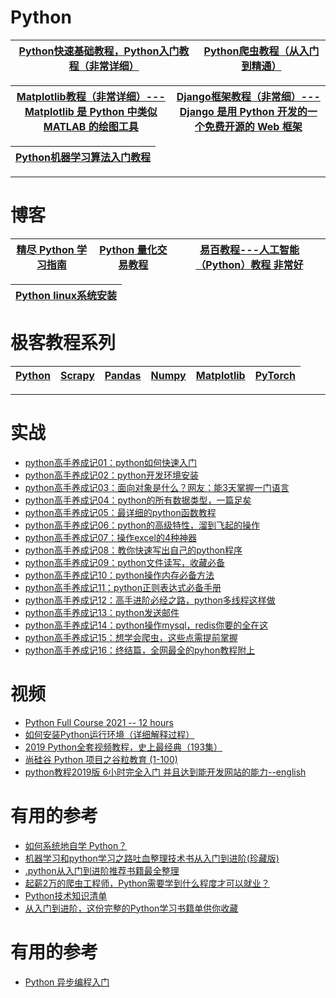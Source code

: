 # Python

[Python快速基础教程，Python入门教程（非常详细）](http://c.biancheng.net/python/)|[Python爬虫教程（从入门到精通）](http://c.biancheng.net/python_spider/)|
---|---|

[Matplotlib教程（非常详细）---Matplotlib 是 Python 中类似 MATLAB 的绘图工具](http://c.biancheng.net/matplotlib/)|[Django框架教程（非常细）---Django 是用 Python 开发的一个免费开源的 Web 框架](http://c.biancheng.net/django/)|
---|---|

[Python机器学习算法入门教程](http://c.biancheng.net/ml_alg/)|
---|

---

# 博客

[精尽 Python 学习指南](http://svip.iocoder.cn/Python/tutorials/)|[Python 量化交易教程](https://www.kancloud.cn/wizardforcel/python-quant-uqer/186107)|[易百教程---人工智能（Python）教程 非常好](https://www.yiibai.com/?app=all)|
---|---|---|

[Python linux系统安装](https://github.com/stevenli91748/Python/blob/master/Python%20linux系统安装/README.md)|
---|

# 极客教程系列  

[Python](https://geek-docs.com/python)|[Scrapy](https://geek-docs.com/scrapy)|[Pandas](https://geek-docs.com/pandas)|[Numpy](https://geek-docs.com/numpy)|[Matplotlib](https://geek-docs.com/matplotlib)|[PyTorch](https://geek-docs.com/pytorch)|
---|---|---|---|---|---|

---




# 实战

* [python高手养成记01：python如何快速入门](https://www.toutiao.com/a6816956514717139470/?log_from=d3a71103440d8_1630174835829)
* [python高手养成记02：python开发环境安装](https://www.toutiao.com/a6816989031109231107/?log_from=a48e88984acf3_1630174888392)
* [python高手养成记03：面向对象是什么？网友：能3天掌握一门语言](https://www.toutiao.com/a6816989671361348099/?log_from=03b15e6abb5a9_1630174920547)
* [python高手养成记04：python的所有数据类型，一篇足矣](https://www.toutiao.com/a6817417431460348427/?log_from=720d64a242051_1630174939783)
* [python高手养成记05：最详细的python函数教程](https://www.toutiao.com/a6818039998705566220/?log_from=db9d265aa8468_1630174978849)
* [python高手养成记06：python的高级特性，溜到飞起的操作](https://www.toutiao.com/a6817418068549960195/?log_from=1e47e545f63f8_1630175673028)
* [python高手养成记07：操作excel的4种神器](https://www.toutiao.com/a6817418595870441987/?log_from=d870e8c66419a_1630175700446)
* [python高手养成记08：教你快速写出自己的python程序](https://www.toutiao.com/a6817419175242236420/?log_from=2caa926b0f9d5_1630175720245)
* [python高手养成记09：python文件读写，收藏必备](https://www.toutiao.com/a6819207320795349511/?log_from=09ad3289b00a3_1630175739506)
* [python高手养成记10：python操作内存必备方法](https://www.toutiao.com/a6819207856332472839/?log_from=0960fc89e0d45_1630175759372)
* [python高手养成记11：python正则表达式必备手册](https://www.toutiao.com/a6819209639196885508/?log_from=6ad982d8a665_1630175778341)
* [python高手养成记12：高手进阶必经之路，python多线程这样做](https://www.toutiao.com/a6819209340835070478/?log_from=875da2562f41f_1630175795653)
* [python高手养成记13：python发送邮件](https://www.toutiao.com/a6820417135521563139/?log_from=0da16bd8751a7_1630175813442)
* [python高手养成记14：python操作mysql，redis你要的全在这](https://www.toutiao.com/a6820394877700801036/?log_from=0e5082c4b5e86_1630175836900)
* [python高手养成记15：想学会爬虫，这些点需提前掌握](https://www.toutiao.com/a6820915874359149064/?log_from=b921c7aad022b_1630175856506)
* [python高手养成记16：终结篇，全网最全的pyhon教程附上](https://www.toutiao.com/a6821528830063149571/?log_from=8ad01e0680b17_1630175886872)





# 视频
* [Python Full Course 2021   -- 12 hours](https://www.youtube.com/watch?v=XKHEtdqhLK8)
* [如何安装Python运行环境（详细解释过程）](https://www.bilibili.com/video/av79762360?from=search&seid=5156025386997566601)
* [2019 Python全套视频教程，史上最经典（193集）](https://www.bilibili.com/video/av61442372/?spm_id_from=333.788.videocard.12)
* [尚硅谷 Python 项目之谷粒教育 (1-100)](https://www.bilibili.com/video/av43861069/?spm_id_from=333.788.videocard.2)
* [python教程2019版 6小时完全入门 并且达到能开发网站的能力--english](https://www.bilibili.com/video/av75855831?from=search&seid=5156025386997566601)
# 有用的参考
* [如何系统地自学 Python？](https://www.zhihu.com/question/29138020/answer/550503434?utm_source=wechat_session&utm_medium=social&utm_oi=991812777480134656)
* [机器学习和python学习之路吐血整理技术书从入门到进阶(珍藏版)](https://pymlovelyq.github.io/2018/10/15/machineLearning/)
* [.python从入门到进阶推荐书籍最全整理](https://pymlovelyq.github.io/2018/10/20/python/)
* [起薪2万的爬虫工程师，Python需要学到什么程度才可以就业？](https://cloud.tencent.com/info/43a335665ee9b0f30b3a6eaef9a485d2.html)
* [Python技术知识清单](https://blog.csdn.net/BF02jgtRS00XKtCx/article/details/86764691)
* [从入门到进阶，这份完整的Python学习书籍单供你收藏](https://blog.csdn.net/u012469528/article/details/79038324)


# 有用的参考

* [Python 异步编程入门](https://www.ruanyifeng.com/blog/2019/11/python-asyncio.html)
